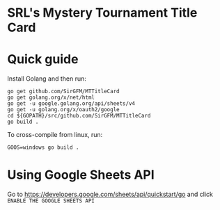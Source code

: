 # SRL's Mystery Tournament Title Card

# Quick guide

Install Golang and then run:

```
go get github.com/SirGFM/MTTitleCard
go get golang.org/x/net/html
go get -u google.golang.org/api/sheets/v4
go get -u golang.org/x/oauth2/google
cd ${GOPATH}/src/github.com/SirGFM/MTTitleCard
go build .
```

To cross-compile from linux, run:

```
GOOS=windows go build .
```

# Using Google Sheets API

Go to https://developers.google.com/sheets/api/quickstart/go and click `ENABLE THE GOOGLE SHEETS API`

